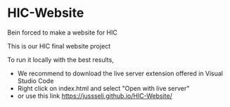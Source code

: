 # HIC-Website
Bein forced to make a website for HIC

This is our HIC final website project

To run it locally with the best results,
- We recommend to download the live server extension offered in Visual Studio Code
- Right click on index.html and select "Open with live server"
- or use this link https://jussseli.github.io/HIC-Website/
